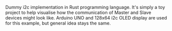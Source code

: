 Dummy i2c implementation in Rust programming language. It's simply a toy project to help visualise how the communication of Master and Slave devices might look like. Arduino UNO and 128x64 i2c OLED display are used for this example, but general idea stays the same.